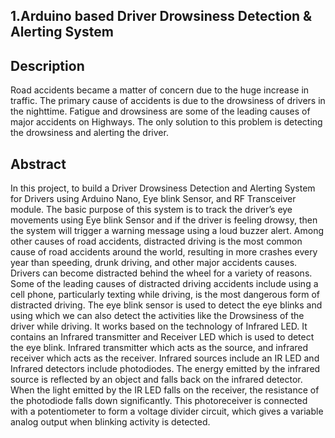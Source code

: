 ## 1.Arduino based Driver Drowsiness Detection & Alerting System

## Description
Road accidents became a matter of concern due to the huge increase in traffic. The primary cause of accidents is due to the drowsiness of drivers in the nighttime. Fatigue and drowsiness are some of the leading causes of major accidents on Highways. The only solution to this problem is detecting the drowsiness and alerting the driver.

## Abstract
 In this project, to build a Driver Drowsiness Detection and Alerting System for Drivers using Arduino Nano, Eye blink Sensor, and RF Transceiver module. The basic purpose of this system is to track the driver’s eye movements using Eye blink Sensor and if the driver is feeling drowsy, then the system will trigger a warning message using a loud buzzer alert.
 Among other causes of road accidents, distracted driving is the most common cause of road accidents around the world, resulting in more crashes every year than speeding, drunk driving, and other major accidents causes. Drivers can become distracted behind the wheel for a variety of reasons. Some of the leading causes of distracted driving accidents include using a cell phone, particularly texting while driving, is the most dangerous form of distracted driving.
 The eye blink sensor is used to detect the eye blinks and using which we can also detect the activities like the Drowsiness of the driver while driving. It works based on the technology of Infrared LED. It contains an Infrared transmitter and Receiver LED which is used to detect the eye blink.
 Infrared transmitter which acts as the source, and infrared receiver which acts as the receiver. Infrared sources include an IR LED and Infrared detectors include photodiodes. The energy emitted by the infrared source is reflected by an object and falls back on the infrared detector. When the light emitted by the IR LED falls on the receiver, the resistance of the photodiode falls down significantly. This photoreceiver is connected with a potentiometer to form a voltage divider circuit, which gives a variable analog output when blinking activity is detected.
